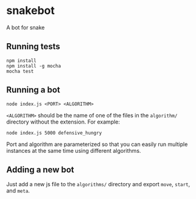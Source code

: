 # snakebot

A bot for snake

## Running tests

```
npm install
npm install -g mocha
mocha test
```

## Running a bot

```
node index.js <PORT> <ALGORITHM>
```

`<ALGORITHM>` should be the name of one of the files in the `algorithm/` directory without the extension. For example:

```
node index.js 5000 defensive_hungry
```

Port and algorithm are parameterized so that you can easily run multiple instances at the same time using different algorithms.

## Adding a new bot

Just add a new js file to the `algorithms/` directory and export `move`, `start`, and `meta`.
